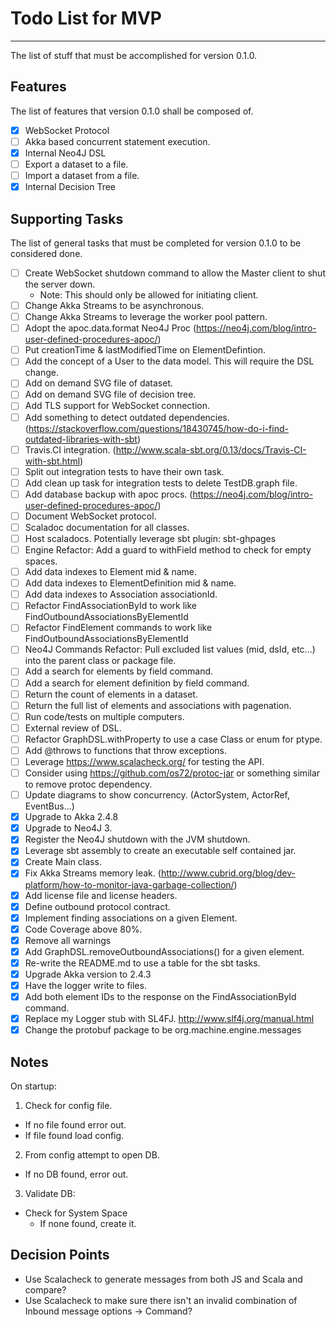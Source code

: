# Todo List for MVP
- - -
The list of stuff that must be accomplished for version 0.1.0.

## Features
The list of features that version 0.1.0 shall be composed of.
* [X] WebSocket Protocol
* [ ] Akka based concurrent statement execution.
* [X] Internal Neo4J DSL
* [ ] Export a dataset to a file.
* [ ] Import a dataset from a file.
* [X] Internal Decision Tree

## Supporting Tasks
The list of general tasks that must be completed for version 0.1.0 to be considered done.
* [ ] Create WebSocket shutdown command to allow the Master client to shut the server down.
  * Note: This should only be allowed for initiating client.
* [ ] Change Akka Streams to be asynchronous.
* [ ] Change Akka Streams to leverage the worker pool pattern.
* [ ] Adopt the apoc.data.format Neo4J Proc (https://neo4j.com/blog/intro-user-defined-procedures-apoc/)
* [ ] Put creationTime & lastModifiedTime on ElementDefintion.
* [ ] Add the concept of a User to the data model. This will require the DSL change.
* [ ] Add on demand SVG file of dataset.
* [ ] Add on demand SVG file of decision tree.
* [ ] Add TLS support for WebSocket connection.
* [ ] Add something to detect outdated dependencies. (https://stackoverflow.com/questions/18430745/how-do-i-find-outdated-libraries-with-sbt)
* [ ] Travis.CI integration. (http://www.scala-sbt.org/0.13/docs/Travis-CI-with-sbt.html)
* [ ] Split out integration tests to have their own task.
* [ ] Add clean up task for integration tests to delete TestDB.graph file.
* [ ] Add database backup with apoc procs. (https://neo4j.com/blog/intro-user-defined-procedures-apoc/)
* [ ] Document WebSocket protocol.
* [ ] Scaladoc documentation for all classes.
* [ ] Host scaladocs. Potentially leverage sbt plugin: sbt-ghpages
* [ ] Engine Refactor: Add a guard to withField method to check for empty spaces.
* [ ] Add data indexes to Element mid & name.
* [ ] Add data indexes to ElementDefinition mid & name.
* [ ] Add data indexes to Association associationId.
* [ ] Refactor FindAssociationById to work like FindOutboundAssociationsByElementId
* [ ] Refactor FindElement commands to work like FindOutboundAssociationsByElementId
* [ ] Neo4J Commands Refactor: Pull excluded list values (mid, dsId, etc...) into the parent class or package file.
* [ ] Add a search for elements by field command.
* [ ] Add a search for element definition by field command.
* [ ] Return the count of elements in a dataset.
* [ ] Return the full list of elements and associations with pagenation.
* [ ] Run code/tests on multiple computers.
* [ ] External review of DSL.
* [ ] Refactor GraphDSL.withProperty to use a case Class or enum for ptype.
* [ ] Add @throws to functions that throw exceptions.
* [ ] Leverage https://www.scalacheck.org/ for testing the API.
* [ ] Consider using https://github.com/os72/protoc-jar or something similar to remove protoc dependency.
* [ ] Update diagrams to show concurrency. (ActorSystem, ActorRef, EventBus...)
* [X] Upgrade to Akka 2.4.8
* [X] Upgrade to Neo4J 3.
* [X] Register the Neo4J shutdown with the JVM shutdown.
* [X] Leverage sbt assembly to create an executable self contained jar.
* [X] Create Main class.
* [X] Fix Akka Streams memory leak. (http://www.cubrid.org/blog/dev-platform/how-to-monitor-java-garbage-collection/)
* [X] Add license file and license headers.
* [X] Define outbound protocol contract.
* [X] Implement finding associations on a given Element.
* [X] Code Coverage above 80%.
* [X] Remove all warnings
* [X] Add GraphDSL.removeOutboundAssociations() for a given element.
* [X] Re-write the README.md to use a table for the sbt tasks.
* [X] Upgrade Akka version to 2.4.3
* [X] Have the logger write to files.
* [X] Add both element IDs to the response on the FindAssociationById command.
* [X] Replace my Logger stub with SL4FJ. http://www.slf4j.org/manual.html
* [X] Change the protobuf package to be org.machine.engine.messages

## Notes
On startup:
1. Check for config file.
  * If no file found error out.
  * If file found load config.
2. From config attempt to open DB.
  * If no DB found, error out.
3. Validate DB:
  * Check for System Space
    * If none found, create it.

## Decision Points
* Use Scalacheck to generate messages from both JS and Scala and compare?
* Use Scalacheck to make sure there isn't an invalid combination of Inbound message options -> Command?
